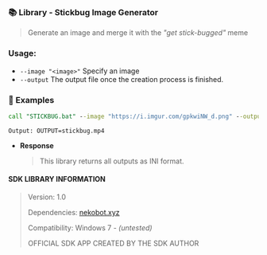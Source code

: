 ### 📚 Library - Stickbug Image Generator

> Generate an image and merge it with the _"get stick-bugged"_ meme

### Usage:
- `--image "<image>"` Specify an image
- `--output` The output file once the creation process is finished.

### 🔧 Examples

```bat
call "STICKBUG.bat" --image "https://i.imgur.com/gpkwiNW_d.png" --output stickbug.mp4
```

    Output: OUTPUT=stickbug.mp4


- **Response**

    > This library returns all outputs as INI format.

#### SDK LIBRARY INFORMATION
> Version: 1.0
>
> Dependencies: [nekobot.xyz](https://nekobot.xyz/api/)
>
> Compatibility: Windows 7 - _(untested)_
>
> OFFICIAL SDK APP CREATED BY THE SDK AUTHOR